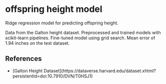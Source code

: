# offspring height model
Ridge regression model for predicting offspring height.

Data from the Galton height dataset. Preprocessed and trained models with scikit-learn pipelines. Fine-tuned model using grid search. Mean error of 1.94 inches on the test dataset.

## References
<ul>
  <li>[Galton Height Dataset](https://dataverse.harvard.edu/dataset.xhtml?persistentId=doi:10.7910/DVN/T0HSJ1)</li>
</ul>

